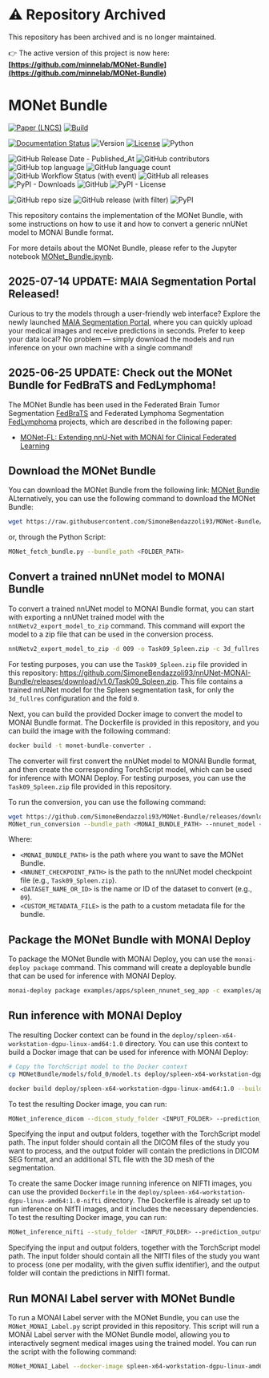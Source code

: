# ⚠️ Repository Archived

This repository has been archived and is no longer maintained.

👉 The active version of this project is now here:
**[https://github.com/minnelab/MONet-Bundle](https://github.com/minnelab/MONet-Bundle)**

# MONet Bundle

[![Paper (LNCS)](https://img.shields.io/badge/Publication-LNCS%20Paper-green)](https://link.springer.com/chapter/10.1007/978-3-032-05663-4_10)
[![Build](https://github.com/minnelab/MONet-Bundle/actions/workflows/build.yaml/badge.svg)](https://github.com/SimoneBendazzoli93/MONet-Bundle/actions/workflows/build.yaml)

[![Documentation Status](https://readthedocs.org/projects/monet-bundle/badge/?version=latest)](https://monet-bundle.readthedocs.io/en/latest/?badge=latest)
![Version](https://img.shields.io/badge/MONet-v1.0-blue)
[![License](https://img.shields.io/badge/license-GPL%203.0-green.svg)](https://opensource.org/licenses/GPL-3.0)
![Python](https://img.shields.io/badge/python-3.10+-orange)


![GitHub Release Date - Published_At](https://img.shields.io/github/release-date/SimoneBendazzoli93/MONet-Bundle?logo=github)
![GitHub contributors](https://img.shields.io/github/contributors/SimoneBendazzoli93/MONet-Bundle?logo=github)
![GitHub top language](https://img.shields.io/github/languages/top/SimoneBendazzoli93/MONet-Bundle?logo=github)
![GitHub language count](https://img.shields.io/github/languages/count/SimoneBendazzoli93/MONet-Bundle?logo=github)
![GitHub Workflow Status (with event)](https://img.shields.io/github/actions/workflow/status/SimoneBendazzoli93/MONet-Bundle/publish_release.yaml?logo=github)
![GitHub all releases](https://img.shields.io/github/downloads/SimoneBendazzoli93/MONet-Bundle/total?logo=github)
![PyPI - Downloads](https://img.shields.io/pypi/dm/monet-bundle?logo=pypi)
![GitHub](https://img.shields.io/github/license/SimoneBendazzoli93/MONet-Bundle?logo=github)
![PyPI - License](https://img.shields.io/pypi/l/monet-bundle?logo=pypi)


![GitHub repo size](https://img.shields.io/github/repo-size/SimoneBendazzoli93/MONet-Bundle?logo=github)
![GitHub release (with filter)](https://img.shields.io/github/v/release/SimoneBendazzoli93/MONet-Bundle?logo=github)
![PyPI](https://img.shields.io/pypi/v/monet-bundle?logo=pypi)

This repository contains the implementation of the MONet Bundle, with some instructions on how to use it and how to convert a generic nnUNet model to MONAI Bundle format.

For more details about the MONet Bundle, please refer to the Jupyter notebook [MONet_Bundle.ipynb](./MONet_Bundle.ipynb).

## 2025-07-14 UPDATE: MAIA Segmentation Portal Released!
Curious to try the models through a user-friendly web interface? Explore the newly launched [MAIA Segmentation Portal](MAIA_Segmentation_Portal.md), where you can quickly upload your medical images and receive predictions in seconds. Prefer to keep your data local? No problem — simply download the models and run inference on your own machine with a single command!

## 2025-06-25 UPDATE: Check out the MONet Bundle for FedBraTS and FedLymphoma!
The MONet Bundle has been used in the Federated Brain Tumor Segmentation [FedBraTS](./Projects/FedBraTS/README.md) and Federated Lymphoma Segmentation [FedLymphoma](./Projects/FedLymphoma/README.md) projects, which are described in the following paper:
- [MONet-FL: Extending nnU-Net with MONAI for Clinical Federated Learning](https://link.springer.com/chapter/10.1007/978-3-032-05663-4_10)


## Download the MONet Bundle
You can download the MONet Bundle from the following link: [MONet Bundle](https://raw.githubusercontent.com/SimoneBendazzoli93/MONet-Bundle/main/MONetBundle.zip)
ALternatively, you can use the following command to download the MONet Bundle:
```bash
wget https://raw.githubusercontent.com/SimoneBendazzoli93/MONet-Bundle/main/MONetBundle.zip
```
or, through the Python Script:
```bash
MONet_fetch_bundle.py --bundle_path <FOLDER_PATH>
``` 

## Convert a trained nnUNet model to MONAI Bundle

To convert a trained nnUNet model to MONAI Bundle format, you can start with exporting a nnUNet trained model  with the `nnUNetv2_export_model_to_zip` command. This command will export the model to a zip file that can be used in the conversion process.
```bash
nnUNetv2_export_model_to_zip -d 009 -o Task09_Spleen.zip -c 3d_fullres -tr nnUNetTrainer -p nnUNetPlans -chk checkpoint_final.pth checkpoint_best.pth --not_strict
```
For testing purposes, you can use the `Task09_Spleen.zip` file provided in this repository: https://github.com/SimoneBendazzoli93/nnUNet-MONAI-Bundle/releases/download/v1.0/Task09_Spleen.zip. This file contains a trained nnUNet model for the Spleen segmentation task, for only the `3d_fullres` configuration and the fold `0`.



Next, you can build the provided Docker image to convert the model to MONAI Bundle format. The Dockerfile is provided in this repository, and you can build the image with the following command:

```bash
docker build -t monet-bundle-converter .
```
The converter will first convert the nnUNet model to MONAI Bundle format, and then create the corresponding TorchScript model, which can be used for inference with MONAI Deploy.
For testing purposes, you can use the `Task09_Spleen.zip` file provided in this repository.

To run the conversion, you can use the following command:
```bash
wget https://github.com/SimoneBendazzoli93/MONet-Bundle/releases/download/v1.0/Task09_Spleen.zip
MONet_run_conversion --bundle_path <MONAI_BUNDLE_PATH> --nnunet_model <NNUNET_CHECKPOINT_PATH>.zip --dataset_name_or_id <DATASET_NAME_OR_ID> --metadata_file <CUSTOM_METADATA_FILE>
```
Where:
- `<MONAI_BUNDLE_PATH>` is the path where you want to save the MONet Bundle.
- `<NNUNET_CHECKPOINT_PATH>` is the path to the nnUNet model checkpoint file (e.g., `Task09_Spleen.zip`).
- `<DATASET_NAME_OR_ID>` is the name or ID of the dataset to convert (e.g., `09`).
- `<CUSTOM_METADATA_FILE>` is the path to a custom metadata file for the bundle.

## Package the MONet Bundle with MONAI Deploy
To package the MONet Bundle with MONAI Deploy, you can use the `monai-deploy package` command. This command will create a deployable bundle that can be used for inference with MONAI Deploy.

```bash
monai-deploy package examples/apps/spleen_nnunet_seg_app -c examples/apps/spleen_nnunet_seg_app.yaml -t spleen:1.0 --platform x86_64
```

## Run inference with MONAI Deploy

The resulting Docker context can be found in the `deploy/spleen-x64-workstation-dgpu-linux-amd64:1.0` directory. You can use this context to build a Docker image that can be used for inference with MONAI Deploy:
```bash
# Copy the TorchScript model to the Docker context
cp MONetBundle/models/fold_0/model.ts deploy/spleen-x64-workstation-dgpu-linux-amd64:1.0/models/model/

docker build deploy/spleen-x64-workstation-dgpu-linux-amd64:1.0 --build-arg UID=1000 --build-arg GID=1000 --build-arg UNAME=holoscan -f deploy/spleen-x64-workstation-dgpu-linux-amd64:1.0/Dockerfile -t spleen-x64-workstation-dgpu-linux-amd64:1.0
```

To test the resulting Docker image, you can run:
```bash
MONet_inference_dicom --dicom_study_folder <INPUT_FOLDER> --prediction_output_folder <OUTPUT_DIR> --docker-image maiacloud/spleen-x64-workstation-dgpu-linux-amd64:1.0
```
Specifying the input and output folders, together with the TorchScript model path.
The input folder should contain all the DICOM files of the study you want to process, and the output folder will contain the predictions in DICOM SEG format, and an additional STL file with the 3D mesh of the segmentation.



To create the same Docker image running inference on NIFTI images, you can use the provided `Dockerfile` in the `deploy/spleen-x64-workstation-dgpu-linux-amd64:1.0-nifti` directory. The Dockerfile is already set up to run inference on NIfTI images, and it includes the necessary dependencies.
To test the resulting Docker image, you can run:
```bash
MONet_inference_nifti --study_folder <INPUT_FOLDER> --prediction_output_folder <OUTPUT_DIR> --docker-image maiacloud/spleen-x64-workstation-dgpu-linux-amd64:1.0-nifti
```
Specifying the input and output folders, together with the TorchScript model path.
The input folder should contain all the NIfTI files of the study you want to process (one per modality, with the given suffix identifier), and the output folder will contain the predictions in NIfTI format.

## Run MONAI Label server with MONet Bundle
To run a MONAI Label server with the MONet Bundle, you can use the `MONet_MONAI_Label.py` script provided in this repository. This script will run a MONAI Label server with the MONet Bundle model, allowing you to interactively segment medical images using the trained model.
You can run the script with the following command:
```bash
MONet_MONAI_Label --docker-image spleen-x64-workstation-dgpu-linux-amd64:1.0-label --model_folder MONetBundle/models/fold_0
```
